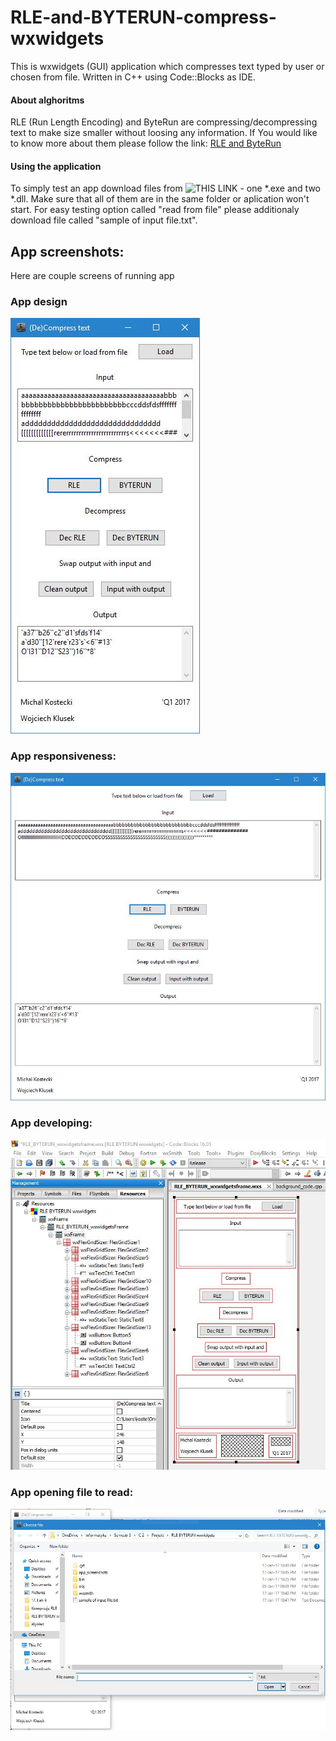 # RLE-and-BYTERUN-compress-wxwidgets
This is wxwidgets (GUI) application which compresses text typed by user or chosen from file. Written in C++ using Code::Blocks as IDE.

#### About alghoritms
RLE (Run Length Encoding) and ByteRun are compressing/decompressing text to make size smaller without loosing any information. If You would like to know more about them please follow the link: [RLE and ByteRun](https://en.wikipedia.org/wiki/Run-length_encoding "RLE")

#### Using the application
To simply test an app download files from ![THIS LINK](https://github.com/kostek888888/RLE-and-BYTERUN-compress-wxwidgets/releases) - one \*.exe and two \*.dll. Make sure that all of them are in the same folder or aplication won't start. For easy testing option called "read from file" please additionaly download file called "sample of input file.txt". 

## App screenshots:
Here are couple screens of running app

### App design
![Image of app](app_screenshots/2.jpg)



### App responsiveness:
![Image of app stretched](app_screenshots/3.jpg)



### App developing:
![Image of developing](app_screenshots/1.jpg)



### App opening file to read:
![Image of app](app_screenshots/4.jpg)
